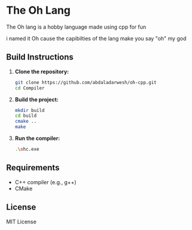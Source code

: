 # The Oh Lang
<p>The Oh lang is a hobby language made using cpp for fun</p>
<p>i named it Oh cause the capibilties of the lang make you say "oh" my god </p>

## Build Instructions

1. **Clone the repository:**
    ```sh
    git clone https://github.com/abdaladarwesh/oh-cpp.git
    cd Compiler
    ```

2. **Build the project:**
    ```sh
    mkdir build
    cd build
    cmake ..
    make
    ```

3. **Run the compiler:**
    ```sh
    .\ohc.exe
    ```

## Requirements

- C++ compiler (e.g., g++)
- CMake

## License

MIT License